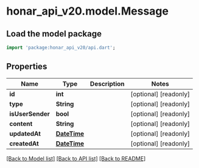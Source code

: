 # honar_api_v20.model.Message

## Load the model package
```dart
import 'package:honar_api_v20/api.dart';
```

## Properties
Name | Type | Description | Notes
------------ | ------------- | ------------- | -------------
**id** | **int** |  | [optional] [readonly] 
**type** | **String** |  | [optional] [readonly] 
**isUserSender** | **bool** |  | [optional] [readonly] 
**content** | **String** |  | [optional] [readonly] 
**updatedAt** | [**DateTime**](DateTime.md) |  | [optional] [readonly] 
**createdAt** | [**DateTime**](DateTime.md) |  | [optional] [readonly] 

[[Back to Model list]](../README.md#documentation-for-models) [[Back to API list]](../README.md#documentation-for-api-endpoints) [[Back to README]](../README.md)


